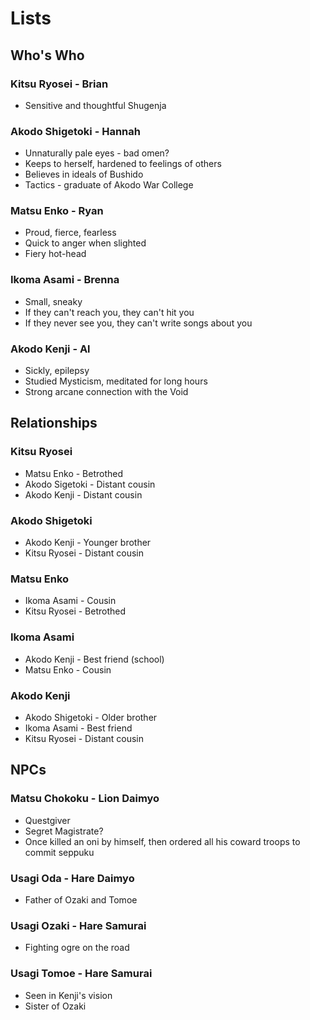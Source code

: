 # Lists

## Who's Who

### Kitsu Ryosei - Brian

* Sensitive and thoughtful Shugenja

### Akodo Shigetoki - Hannah

* Unnaturally pale eyes - bad omen?
* Keeps to herself, hardened to feelings of others
* Believes in ideals of Bushido
* Tactics - graduate of Akodo War College

### Matsu Enko - Ryan

* Proud, fierce, fearless
* Quick to anger when slighted
* Fiery hot-head

### Ikoma Asami - Brenna

* Small, sneaky
* If they can't reach you, they can't hit you
* If they never see you, they can't write songs about you

### Akodo Kenji - Al

* Sickly, epilepsy
* Studied Mysticism, meditated for long hours
* Strong arcane connection with the Void

## Relationships

### Kitsu Ryosei

* Matsu Enko - Betrothed
* Akodo Sigetoki - Distant cousin
* Akodo Kenji - Distant cousin

### Akodo Shigetoki

* Akodo Kenji - Younger brother
* Kitsu Ryosei - Distant cousin

### Matsu Enko

* Ikoma Asami - Cousin
* Kitsu Ryosei - Betrothed

### Ikoma Asami

* Akodo Kenji - Best friend (school)
* Matsu Enko - Cousin

### Akodo Kenji

* Akodo Shigetoki - Older brother
* Ikoma Asami - Best friend
* Kitsu Ryosei - Distant cousin

## NPCs

### Matsu Chokoku - Lion Daimyo

* Questgiver
* Segret Magistrate?
* Once killed an oni by himself, then ordered all his coward troops to commit seppuku

### Usagi Oda - Hare Daimyo

* Father of Ozaki and Tomoe

### Usagi Ozaki - Hare Samurai

* Fighting ogre on the road

### Usagi Tomoe - Hare Samurai

* Seen in Kenji's vision
* Sister of Ozaki
